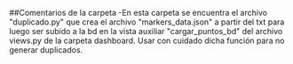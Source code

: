 ##Comentarios de la carpeta
-En esta carpeta se encuentra el archivo "duplicado.py" que crea el archivo "markers_data.json" a partir del txt para luego ser subido a la bd en la vista auxiliar "cargar_puntos_bd" del archivo views.py de la carpeta dashboard. Usar con cuidado dicha función para no generar duplicados.
